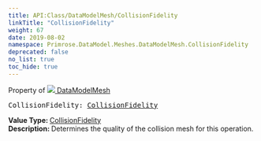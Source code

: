 ```yaml
---
title: API:Class/DataModelMesh/CollisionFidelity
linkTitle: "CollisionFidelity"
weight: 67
date: 2019-08-02
namespace: Primrose.DataModel.Meshes.DataModelMesh.CollisionFidelity
deprecated: false
no_list: true
toc_hide: true
---
```

Property of <a href="/docs/api-reference/Class/DataModelMesh"><img src="/icons/silk/mesh.png"/>&nbsp;DataModelMesh</a>
<pre class="method-declaration">
CollisionFidelity: <a class="type" href="/docs/api-reference/Enum/CollisionFidelity">CollisionFidelity</a></pre>
<b>Value Type: </b>
<a class="type" href="/docs/api-reference/Enum/CollisionFidelity">CollisionFidelity</a>
<br/>
<b>Description: </b>
Determines the quality of the collision mesh for this operation.

